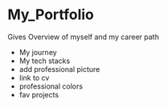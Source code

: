 # My_Portfolio
Gives Overview of myself and my career path
- My journey
- My tech stacks
- add professional picture
- link to cv
- professional colors
- fav projects

